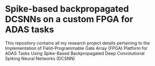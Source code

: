 # Spike-based backpropagated DCSNNs on a custom FPGA for ADAS tasks
This repository contains all my research project details pertaining to the Implementation of Field-Programmable Gate Array (FPGA) Platform for ADAS Tasks Using Spike-Based Backpropagated Deep Convolutional Spiking Neural Networks (DCSNN)
